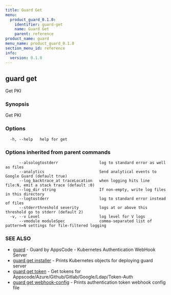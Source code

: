```yaml
---
title: Guard Get
menu:
  product_guard_0.1.0:
    identifier: guard-get
    name: Guard Get
    parent: reference
product_name: guard
menu_name: product_guard_0.1.0
section_menu_id: reference
info:
  version: 0.1.0
---
```


## guard get

Get PKI

### Synopsis

Get PKI

### Options

```
  -h, --help   help for get
```

### Options inherited from parent commands

```
      --alsologtostderr                  log to standard error as well as files
      --analytics                        Send analytical events to Google Guard (default true)
      --log_backtrace_at traceLocation   when logging hits line file:N, emit a stack trace (default :0)
      --log_dir string                   If non-empty, write log files in this directory
      --logtostderr                      log to standard error instead of files
      --stderrthreshold severity         logs at or above this threshold go to stderr (default 2)
  -v, --v Level                          log level for V logs
      --vmodule moduleSpec               comma-separated list of pattern=N settings for file-filtered logging
```

### SEE ALSO

* [guard](/products/guard/0.1.0/reference/guard)	 - Guard by AppsCode - Kubernetes Authentication WebHook Server
* [guard get installer](/products/guard/0.1.0/reference/guard_get_installer)	 - Prints Kubernetes objects for deploying guard server
* [guard get token](/products/guard/0.1.0/reference/guard_get_token)	 - Get tokens for Appscode/Azure/Github/Gitlab/Google/Ldap/Token-Auth
* [guard get webhook-config](/products/guard/0.1.0/reference/guard_get_webhook-config)	 - Prints authentication token webhook config file

